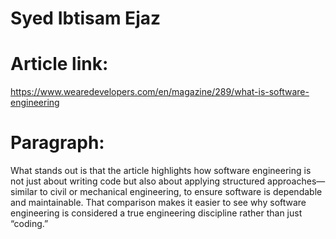 # Syed Ibtisam Ejaz

# Article link: 
https://www.wearedevelopers.com/en/magazine/289/what-is-software-engineering
# Paragraph:
What stands out is that the article highlights how software engineering is not just about writing code but also about applying structured approaches—similar to civil or mechanical engineering, to ensure software is dependable and maintainable. That comparison makes it easier to see why software engineering is considered a true engineering discipline rather than just “coding.”
